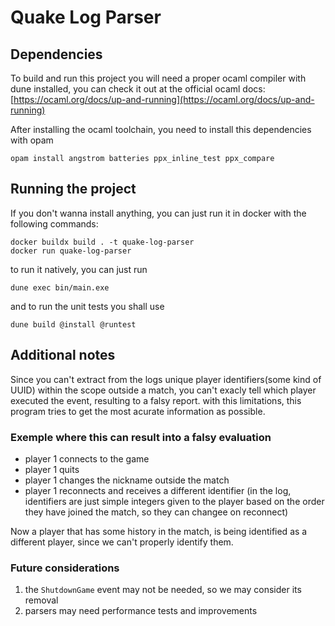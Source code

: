 # Quake Log Parser

## Dependencies
To build and run this project you will need a proper ocaml compiler with dune installed, you can check it out at the official ocaml docs: [https://ocaml.org/docs/up-and-running](https://ocaml.org/docs/up-and-running)

After installing the ocaml toolchain, you need to install this dependencies with opam
```shell
opam install angstrom batteries ppx_inline_test ppx_compare
```

## Running the project
If you don't wanna install anything, you can just run it in docker with the following commands:
```shell
docker buildx build . -t quake-log-parser
docker run quake-log-parser
```

to run it natively, you can just run
```shell
dune exec bin/main.exe
```
and to run the unit tests you shall use
```shell
dune build @install @runtest
```

## Additional notes
Since you can't extract from the logs unique player identifiers(some kind of UUID) within the scope outside a match, you can't exacly tell which player executed the event, resulting to a falsy report. with this limitations, this program tries to get the most acurate information as possible.

### Exemple where this can result into a falsy evaluation
- player 1 connects to the game
- player 1 quits
- player 1 changes the nickname outside the match
- player 1 reconnects and receives a different identifier (in the log, identifiers are just simple integers given to the player based on the order they have joined the match, so they can changee on reconnect)

Now a player that has some history in the match, is being identified as a different player, since we can't properly identify them.

### Future considerations
1. the `ShutdownGame` event may not be needed, so we may consider its removal
2. parsers may need performance tests and improvements
